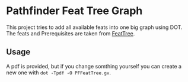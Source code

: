 # Pathfinder Feat Tree Graph
This project tries to add all available feats into one big graph using DOT.
The feats and Prerequisites are taken from
[FeatTree](https://www.d20pfsrd.com/feats/feat-tree/).

## Usage
A pdf is provided, but if you change somthing yourself you can create a new one
with `dot -Tpdf -O PFFeatTree.gv`.

